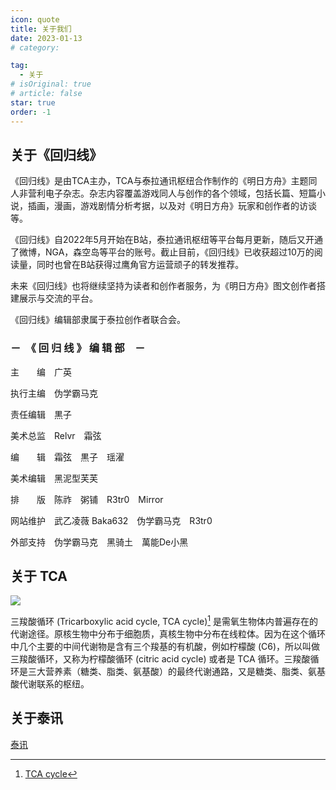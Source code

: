 ```yaml
---
icon: quote
title: 关于我们
date: 2023-01-13
# category:

tag:
  - 关于
# isOriginal: true
# article: false
star: true
order: -1
---
```

## 关于《回归线》

《回归线》是由TCA主办，TCA与泰拉通讯枢纽合作制作的《明日方舟》主题同人非营利电子杂志。杂志内容覆盖游戏同人与创作的各个领域，包括长篇、短篇小说，插画，漫画，游戏剧情分析考据，以及对《明日方舟》玩家和创作者的访谈等。

《回归线》自2022年5月开始在B站，泰拉通讯枢纽等平台每月更新，随后又开通了微博，NGA，森空岛等平台的账号。截止目前，《回归线》已收获超过10万的阅读量，同时也曾在B站获得过鹰角官方运营顽子的转发推荐。

未来《回归线》也将继续坚持为读者和创作者服务，为《明日方舟》图文创作者搭建展示与交流的平台。

《回归线》编辑部隶属于泰拉创作者联合会。

### －　《 回 归 线 》 编 辑 部　－

主　　编　广英

执行主编　伪学霸马克

责任编辑　黒子

美术总监　Relvr　霜弦

编　　辑　霜弦　黒子　瑶濯

美术编辑　黑泥型芙芙

排　　版　陈祚　粥铺　R3tr0　Mirror

网站维护　武乙凌薇 Baka632　伪学霸马克　R3tr0

外部支持　伪学霸马克　黑骑土　萬能De小黑

## 关于 TCA

[![](https://img.shields.io/badge/bilibili-%E6%B3%B0%E6%8B%89%E5%88%9B%E4%BD%9C%E8%80%85%E8%81%94%E5%90%88%E4%BC%9A-00a1d6?style=for-the-badge&logo=bilibili)](https://space.bilibili.com/1317574696/)

三羧酸循环 (Tricarboxylic acid cycle, TCA cycle)[^1] 是需氧生物体内普遍存在的代谢途径。原核生物中分布于细胞质，真核生物中分布在线粒体。因为在这个循环中几个主要的中间代谢物是含有三个羧基的有机酸，例如柠檬酸 (C6)，所以叫做三羧酸循环，又称为柠檬酸循环 (citric acid cycle) 或者是 TCA 循环。三羧酸循环是三大营养素（糖类、脂类、氨基酸）的最终代谢通路，又是糖类、脂类、氨基酸代谢联系的枢纽。

[^1]: [TCA cycle](https://baike.baidu.com/item/三羧酸循环/437762)

## 关于泰讯

[泰讯](https://terrach.net/)
